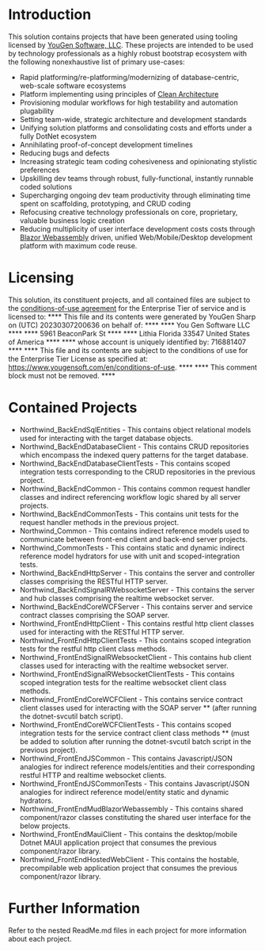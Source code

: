# Introduction
This solution contains projects that have been generated using tooling licensed by [YouGen Software, LLC](https://yougensoft.com). These projects are intended to be used by technology professionals as a highly robust bootstrap ecosystem with the following nonexhaustive list of primary use-cases:
* Rapid platforming/re-platforming/modernizing of database-centric, web-scale software ecosystems
* Platform implementing using principles of [Clean Architecture](https://learn.microsoft.com/en-us/dotnet/architecture/modern-web-apps-azure/common-web-application-architectures)
* Provisioning modular workflows for high testability and automation plugability
* Setting team-wide, strategic architecture and development standards
* Unifying solution platforms and consolidating costs and efforts under a fully DotNet ecosystem
* Annihilating proof-of-concept development timelines
* Reducing bugs and defects
* Increasing strategic team coding cohesiveness and opinionating stylistic preferences
* Upskilling dev teams through robust, fully-functional, instantly runnable coded solutions
* Supercharging ongoing dev team productivity through eliminating time spent on scaffolding, prototyping, and CRUD coding
* Refocusing creative technology professionals on core, proprietary, valuable business logic creation
* Reducing multiplicity of user interface development costs costs through [Blazor Webassembly](https://learn.microsoft.com/en-us/aspnet/core/blazor/?view=aspnetcore) driven, unified Web/Mobile/Desktop development platform with maximum code reuse.
# Licensing
This solution, its constituent projects, and all contained files are subject to the [conditions-of-use agreement](https://www.yougensoft.com/en/conditions-of-use) for the Enterprise Tier of service and is licensed to:
**** This file and its contents were generated by YouGen Sharp on (UTC) 20230307200636 on behalf of: ****
**** You Gen Software LLC ****
**** 5961 BeaconPark St ****
**** Lithia Florida 33547 United States of America ****
**** whose account is uniquely identified by: 716881407 ****
**** This file and its contents are subject to the conditions of use for the Enterprise Tier License as specified at: https://www.yougensoft.com/en/conditions-of-use. ****
**** This comment block must not be removed. ****
# Contained Projects
* Northwind_BackEndSqlEntities - This contains object relational models used for interacting with the target database objects.
* Northwind_BackEndDatabaseClient - This contains CRUD repositories which encompass the indexed query patterns for the target database.
* Northwind_BackEndDatabaseClientTests - This contains scoped integration tests corresponding to the CRUD repositories in the previous project.
* Northwind_BackEndCommon - This contains common request handler classes and indirect referencing workflow logic shared by all server projects.
* Northwind_BackEndCommonTests - This contains unit tests for the request handler methods in the previous project.
* Northwind_Common - This contains indirect reference models used to communicate between front-end client and back-end server projects.
* Northwind_CommonTests - This contains static and dynamic indirect reference model hydrators for use with unit and scoped-integration tests.
* Northwind_BackEndHttpServer - This contains the server and controller classes comprising the RESTful HTTP server.
* Northwind_BackEndSignalRWebsocketServer - This contains the server and hub classes comprising the realtime websocket server.
* Northwind_BackEndCoreWCFServer - This contains server and service contract classes comprising the SOAP server.
* Northwind_FrontEndHttpClient - This contains restful http client classes used for interacting with the RESTful HTTP server.
* Northwind_FrontEndHttpClientTests - This contains scoped integration tests for the restful http client class methods.
* Northwind_FrontEndSignalRWebsocketClient - This contains hub client classes used for interacting with the realtime websocket server.
* Northwind_FrontEndSignalRWebsocketClientTests - This contains scoped integration tests for the realtime websocket client class methods.
* Northwind_FrontEndCoreWCFClient - This contains service contract client classes used for interacting with the SOAP server ** (after running the dotnet-svcutil batch script).
* Northwind_FrontEndCoreWCFClientTests - This contains scoped integration tests for the service contract client class methods ** (must be added to solution after running the dotnet-svcutil batch script in the previous project).
* Northwind_FrontEndJSCommon - This contains Javascript/JSON analogies for indirect reference models/entities and their corresponding restful HTTP and realtime websocket clients.
* Northwind_FrontEndJSCommonTests - This contains Javascript/JSON analogies for indirect reference model/entity static and dynamic hydrators.
* Northwind_FrontEndMudBlazorWebassembly - This contains shared component/razor classes constituting the shared user interface for the below projects.
* Northwind_FrontEndMauiClient - This contains the desktop/mobile Dotnet MAUI application project that consumes the previous component/razor library.
* Northwind_FrontEndHostedWebClient - This contains the hostable, precompilable web application project that consumes the previous component/razor library.
# Further Information
Refer to the nested ReadMe.md files in each project for more information about each project.
